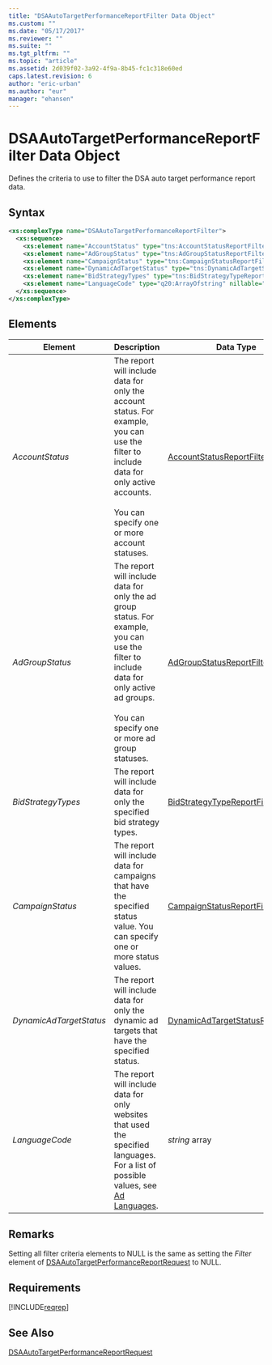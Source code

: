```yaml
---
title: "DSAAutoTargetPerformanceReportFilter Data Object"
ms.custom: ""
ms.date: "05/17/2017"
ms.reviewer: ""
ms.suite: ""
ms.tgt_pltfrm: ""
ms.topic: "article"
ms.assetid: 2d039f02-3a92-4f9a-8b45-fc1c318e60ed
caps.latest.revision: 6
author: "eric-urban"
ms.author: "eur"
manager: "ehansen"
---
```

# DSAAutoTargetPerformanceReportFilter Data Object
Defines the criteria to use to filter the DSA auto target performance report data.

## Syntax

```xml
<xs:complexType name="DSAAutoTargetPerformanceReportFilter">
  <xs:sequence>
    <xs:element name="AccountStatus" type="tns:AccountStatusReportFilter" nillable="true" minOccurs="0"/>
    <xs:element name="AdGroupStatus" type="tns:AdGroupStatusReportFilter" nillable="true" minOccurs="0"/>
    <xs:element name="CampaignStatus" type="tns:CampaignStatusReportFilter" nillable="true" minOccurs="0"/>
    <xs:element name="DynamicAdTargetStatus" type="tns:DynamicAdTargetStatusReportFilter" nillable="true" minOccurs="0"/>
    <xs:element name="BidStrategyTypes" type="tns:BidStrategyTypeReportFilter" nillable="true" minOccurs="0"/>
    <xs:element name="LanguageCode" type="q20:ArrayOfstring" nillable="true" minOccurs="0" xmlns:q20="http://schemas.microsoft.com/2003/10/Serialization/Arrays"/>
  </xs:sequence>
</xs:complexType>
```

## <a name="Elements"></a>Elements

|Element|Description|Data Type|Required/Optional|
|-----------|---------------|-------------|---------------------|
|*AccountStatus*|The report will include data for only the account status. For example, you can use the filter to include data for only active accounts.<br /><br />You can specify one or more account statuses.|[AccountStatusReportFilter](../reporting-api/accountstatusreportfilter-value-set.md)|Optional|
|*AdGroupStatus*|The report will include data for only the ad group status. For example, you can use the filter to include data for only active ad groups.<br /><br />You can specify one or more ad group statuses.|[AdGroupStatusReportFilter](../reporting-api/adgroupstatusreportfilter-value-set.md)|Optional|
|*BidStrategyTypes*|The report will include data for only the specified bid strategy types.|[BidStrategyTypeReportFilter](../reporting-api/bidstrategytypereportfilter-value-set.md)|Optional|
|*CampaignStatus*|The report will include data for campaigns that have the specified status value. You can specify one or more status values.|[CampaignStatusReportFilter](../reporting-api/campaignstatusreportfilter-value-set.md)|Optional|
|*DynamicAdTargetStatus*|The report will include data for only the dynamic ad targets that have the specified status.|[DynamicAdTargetStatusReportFilter](../reporting-api/dynamicadtargetstatusreportfilter-value-set.md)|Optional|
|*LanguageCode*|The report will include data for only websites that used the specified languages. For a list of possible values, see [Ad Languages](https://msdn.microsoft.com/library/bing-ads-ad-languages.aspx).|*string* array|Optional|


## Remarks
Setting all filter criteria elements to NULL is the same as setting the *Filter* element of [DSAAutoTargetPerformanceReportRequest](../reporting-api/dsaautotargetperformancereportrequest-data-object.md) to NULL.

## Requirements
[!INCLUDE[reqrep](../reporting-api/includes/reqrep.md)]

## See Also
[DSAAutoTargetPerformanceReportRequest](../reporting-api/dsaautotargetperformancereportrequest-data-object.md)  
